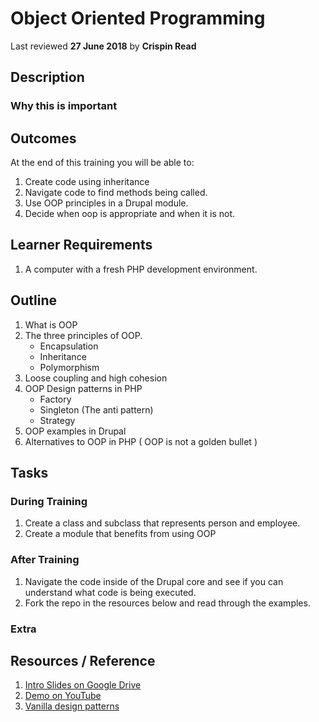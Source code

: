 # Object Oriented Programming
Last reviewed **27 June 2018** by **Crispin Read**

## Description

### Why this is important


## Outcomes

At the end of this training you will be able to:
1. Create code using inheritance
1. Navigate code to find methods being called.
1. Use OOP principles in a Drupal module.
1. Decide when oop is appropriate and when it is not.

## Learner Requirements
1. A computer with a fresh PHP development environment. 

## Outline
1. What is OOP
1. The three principles of OOP.
    - Encapsulation
    - Inheritance
    - Polymorphism
1. Loose coupling and high cohesion
1. OOP Design patterns in PHP
    - Factory
    - Singleton (The anti pattern)
    - Strategy
1. OOP examples in Drupal
1. Alternatives to OOP in PHP ( OOP is not a golden bullet )

## Tasks

### During Training
1. Create a class and subclass that represents person and employee.
1. Create a module that benefits from using OOP 

### After Training
1. Navigate the code inside of the Drupal core and see if you can understand what code is being executed.
1. Fork the repo in the resources below and read through the examples.

### Extra


## Resources / Reference

1. [Intro Slides on Google Drive](#)
1. [Demo on YouTube](#)
1. [Vanilla design patterns](https://github.com/domnikl/DesignPatternsPHP)
